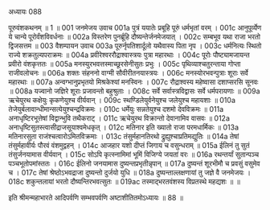 अध्यायः 088

पूरुवंशकथनम् ॥ 1 ॥
001	जनमेजय उवाच 
001a	पुत्रं ययातेः प्रबूहि पूरुं धर्मभृतां वरम् ।
001c	आनुपूर्व्येण ये चान्ये पूरोर्वंशविवर्धनाः ॥
002a	विस्तरेण पुनर्ब्रूहि दौष्यन्तेर्जनमेजयात् ।
002c	सम्बभूव यथा राजा भरतो द्विजसत्तम ॥
003	वैशम्पायन उवाच 
003a	पूरुर्नृपतिशार्दूलो यथैवास्य पिता नृप ।
003c	धर्मनित्यः स्थितो राज्ये शक्रतुल्यपराक्रमः ॥
004a	प्रवीरेश्वररौद्राश्वास्त्रयः पुत्रा महारथाः ।
004c	पूरोः पौष्ट्यामजायन्त प्रवीरो वंशकृत्ततः ॥
005a	मनस्युरभवत्तस्माच्छूरसेनीसुतः प्रभुः ।
005c	पृथिव्याश्चतुरन्ताया गोप्ता राजीवलोचनः ॥
006a	शक्तः संहननो वाग्मी सौवीरीतनयास्त्रयः ।
006c	मनस्योरभवन्पुत्राः शूराः सर्वे महारथाः ॥
007a	अन्वग्भानुप्रभृतयो मिश्रकेश्यां मनस्विनः ।
007c	रौद्राश्वस्य महेष्वासा दशाप्सरसि सूनवः ॥
008a	यज्वानो जज्ञिरे शूराः प्रजावन्तो बहुश्रुताः ।
008c	सर्वे सर्वास्त्रविद्वासः सर्वे धर्मपरायणाः ॥
009a	ऋचेयुरथ कक्षेयुः कृकणेयुश्च वीर्यवान् ।
009c	स्थण्डिलेयुर्वनेयुश्च जलेयुश्च महायशाः ॥
010a	तेजेयुर्बलावान्धीमान्सत्येयुश्चन्द्रविक्रमः ।
010c	धर्मेयुः सन्नतेयुश्च दशमो देवविक्रमः ॥
011a	अनाधृष्टिरभूत्तेषां विद्वान्भुवि तथैकराट् ।
011c	ऋचेयुरथ विक्रान्तो देवानामिव वासवः ॥
012a	अनाधृष्टिसुतस्त्वासीद्राजसूयाश्वमेधकृत् ।
012c	मतिनार इति ख्यातो राजा परमधार्मिकः ॥
013a	मतिनारसुता राजंश्चत्वारोऽमितविक्रमाः ।
013c	तंसुर्महानतिरथो द्रुह्युश्चाप्रतिमद्युतिः ॥
014a	तेषां तंसुर्महावीर्यः पौरवं वंशमुद्वहन् ।
014c	आजहार यशो दीप्तं जिगाय च वसुन्धराम् ॥
015a	ईलिनं तु सुतं तंसुर्जनयामास वीर्यवान् ।
015c	सोऽपि कृत्स्नामिमां भूमिं विजिग्ये जयतां वरः ॥
016a	रथन्तर्यां सुतान्पञ्च पञ्चभूतोपमांस्ततः ।
016c	ईलिनो जनयामास दुष्यन्तप्रभृतीन्नृपान् ॥
017a	दुष्यन्तं शूरभीमौ च प्रवसुं वसुमेव च ।
017c	तेषां श्रेष्ठोऽभवद्राजा दुष्यन्तो दुर्जयो युधि ॥
018a	दुष्यन्ताल्लक्षणायां तु जज्ञे वै जनमेजयः ।
018c	शकुन्तलायां भरतो दौष्यन्तिरभवत्सुतः ॥
019ac	तस्माद्भरतवंशस्य विप्रतस्थे महद्यशः ॥ ॥

इति श्रीमन्महाभारते आदिपर्वणि सम्भवपर्वणि अष्टाशीतितमोऽध्यायः ॥ 88 ॥
